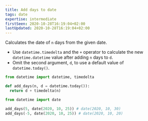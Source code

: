 ```yaml
---
title: Add days to date
tags: date
expertise: intermediate
firstSeen: 2020-10-28T16:19:04+02:00
lastUpdated: 2020-10-28T16:19:04+02:00
---
```


Calculates the date of `n` days from the given date.

- Use `datetime.timedelta` and the `+` operator to calculate the new `datetime.datetime` value after adding `n` days to `d`.
- Omit the second argument, `d`, to use a default value of `datetime.today()`.

```py
from datetime import datetime, timedelta

def add_days(n, d = datetime.today()):
  return d + timedelta(n)
```

```py
from datetime import date

add_days(5, date(2020, 10, 25)) # date(2020, 10, 30)
add_days(-5, date(2020, 10, 25)) # date(2020, 10, 20)
```
